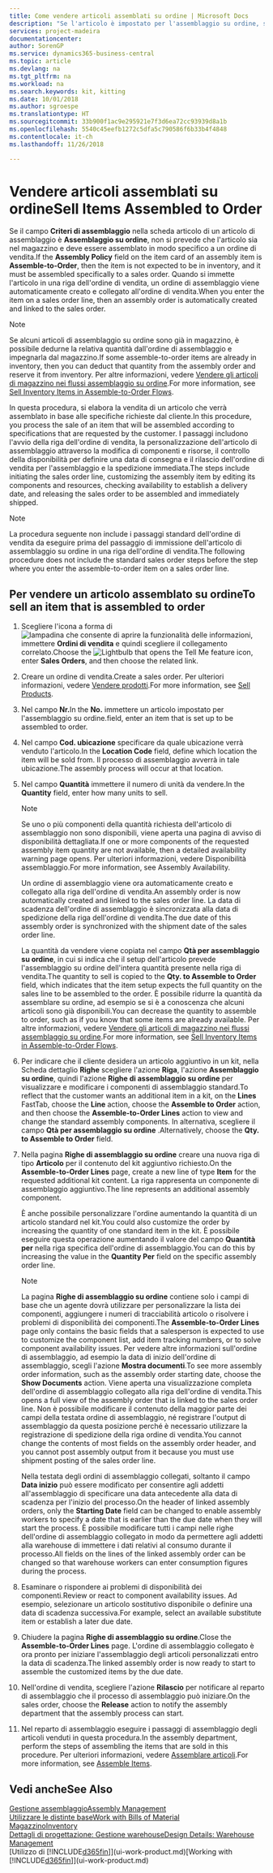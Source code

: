 ```yaml
---
title: Come vendere articoli assemblati su ordine | Microsoft Docs
description: "Se l'articolo è impostato per l'assemblaggio su ordine, si presume che l'articolo non sia in magazzino e debba essere combinato in modo specifico a un ordine di vendita. Quando si immette l'articolo in una riga dell'ordine di vendita, un ordine di assemblaggio viene automaticamente creato e collegato all'ordine di vendita."
services: project-madeira
documentationcenter: 
author: SorenGP
ms.service: dynamics365-business-central
ms.topic: article
ms.devlang: na
ms.tgt_pltfrm: na
ms.workload: na
ms.search.keywords: kit, kitting
ms.date: 10/01/2018
ms.author: sgroespe
ms.translationtype: HT
ms.sourcegitcommit: 33b900f1ac9e295921e7f3d6ea72cc93939d8a1b
ms.openlocfilehash: 5540c45eefb1272c5dfa5c790586f6b33b4f4848
ms.contentlocale: it-ch
ms.lasthandoff: 11/26/2018

---
```

# <a name="sell-items-assembled-to-order"></a><span data-ttu-id="480c0-104">Vendere articoli assemblati su ordine</span><span class="sxs-lookup"><span data-stu-id="480c0-104">Sell Items Assembled to Order</span></span>
<span data-ttu-id="480c0-105">Se il campo **Criteri di assemblaggio** nella scheda articolo di un articolo di assemblaggio è **Assemblaggio su ordine**, non si prevede che l'articolo sia nel magazzino e deve essere assemblato in modo specifico a un ordine di vendita.</span><span class="sxs-lookup"><span data-stu-id="480c0-105">If the **Assembly Policy** field on the item card of an assembly item is **Assemble-to-Order**, then the item is not expected to be in inventory, and it must be assembled specifically to a sales order.</span></span> <span data-ttu-id="480c0-106">Quando si immette l'articolo in una riga dell'ordine di vendita, un ordine di assemblaggio viene automaticamente creato e collegato all'ordine di vendita.</span><span class="sxs-lookup"><span data-stu-id="480c0-106">When you enter the item on a sales order line, then an assembly order is automatically created and linked to the sales order.</span></span>  

> [!NOTE]  
>  <span data-ttu-id="480c0-107">Se alcuni articoli di assemblaggio su ordine sono già in magazzino, è possibile dedurne la relativa quantità dall'ordine di assemblaggio e impegnarla dal magazzino.</span><span class="sxs-lookup"><span data-stu-id="480c0-107">If some assemble-to-order items are already in inventory, then you can deduct that quantity from the assembly order and reserve it from inventory.</span></span> <span data-ttu-id="480c0-108">Per altre informazioni, vedere [Vendere gli articoli di magazzino nei flussi assemblaggio su ordine](assembly-how-to-sell-assemble-to-order-items-and-inventory-items-together.md).</span><span class="sxs-lookup"><span data-stu-id="480c0-108">For more information, see [Sell Inventory Items in Assemble-to-Order Flows](assembly-how-to-sell-assemble-to-order-items-and-inventory-items-together.md).</span></span>  

<span data-ttu-id="480c0-109">In questa procedura, si elabora la vendita di un articolo che verrà assemblato in base alle specifiche richieste dal cliente.</span><span class="sxs-lookup"><span data-stu-id="480c0-109">In this procedure, you process the sale of an item that will be assembled according to specifications that are requested by the customer.</span></span> <span data-ttu-id="480c0-110">I passaggi includono l'avvio della riga dell'ordine di vendita, la personalizzazione dell'articolo di assemblaggio attraverso la modifica di componenti e risorse, il controllo della disponibilità per definire una data di consegna e il rilascio dell'ordine di vendita per l'assemblaggio e la spedizione immediata.</span><span class="sxs-lookup"><span data-stu-id="480c0-110">The steps include initiating the sales order line, customizing the assembly item by editing its components and resources, checking availability to establish a delivery date, and releasing the sales order to be assembled and immediately shipped.</span></span>  

> [!NOTE]  
>  <span data-ttu-id="480c0-111">La procedura seguente non include i passaggi standard dell'ordine di vendita da eseguire prima del passaggio di immissione dell'articolo di assemblaggio su ordine in una riga dell'ordine di vendita.</span><span class="sxs-lookup"><span data-stu-id="480c0-111">The following procedure does not include the standard sales order steps before the step where you enter the assemble-to-order item on a sales order line.</span></span>  

## <a name="to-sell-an-item-that-is-assembled-to-order"></a><span data-ttu-id="480c0-112">Per vendere un articolo assemblato su ordine</span><span class="sxs-lookup"><span data-stu-id="480c0-112">To sell an item that is assembled to order</span></span>  
1.  <span data-ttu-id="480c0-113">Scegliere l'icona a forma di ![lampadina che consente di aprire la funzionalità delle informazioni](media/ui-search/search_small.png "Informazioni sull'operazione che si desidera eseguire"), immettere **Ordini di vendita** e quindi scegliere il collegamento correlato.</span><span class="sxs-lookup"><span data-stu-id="480c0-113">Choose the ![Lightbulb that opens the Tell Me feature](media/ui-search/search_small.png "Tell me what you want to do") icon, enter **Sales Orders**, and then choose the related link.</span></span>  
2.  <span data-ttu-id="480c0-114">Creare un ordine di vendita.</span><span class="sxs-lookup"><span data-stu-id="480c0-114">Create a sales order.</span></span> <span data-ttu-id="480c0-115">Per ulteriori informazioni, vedere [Vendere prodotti](sales-how-sell-products.md).</span><span class="sxs-lookup"><span data-stu-id="480c0-115">For more information, see [Sell Products](sales-how-sell-products.md).</span></span>  
3.  <span data-ttu-id="480c0-116">Nel campo **Nr.**</span><span class="sxs-lookup"><span data-stu-id="480c0-116">In the **No.**</span></span> <span data-ttu-id="480c0-117">immettere un articolo impostato per l'assemblaggio su ordine.</span><span class="sxs-lookup"><span data-stu-id="480c0-117">field, enter an item that is set up to be assembled to order.</span></span>  
4.  <span data-ttu-id="480c0-118">Nel campo **Cod. ubicazione** specificare da quale ubicazione verrà venduto l'articolo.</span><span class="sxs-lookup"><span data-stu-id="480c0-118">In the **Location Code** field, define which location the item will be sold from.</span></span> <span data-ttu-id="480c0-119">Il processo di assemblaggio avverrà in tale ubicazione.</span><span class="sxs-lookup"><span data-stu-id="480c0-119">The assembly process will occur at that location.</span></span>  
5.  <span data-ttu-id="480c0-120">Nel campo **Quantità** immettere il numero di unità da vendere.</span><span class="sxs-lookup"><span data-stu-id="480c0-120">In the **Quantity** field, enter how many units to sell.</span></span>  

    > [!NOTE]  
    >  <span data-ttu-id="480c0-121">Se uno o più componenti della quantità richiesta dell'articolo di assemblaggio non sono disponibili, viene aperta una pagina di avviso di disponibilità dettagliata.</span><span class="sxs-lookup"><span data-stu-id="480c0-121">If one or more components of the requested assembly item quantity are not available, then a detailed availability warning page opens.</span></span> <span data-ttu-id="480c0-122">Per ulteriori informazioni, vedere Disponibilità assemblaggio.</span><span class="sxs-lookup"><span data-stu-id="480c0-122">For more information, see Assembly Availability.</span></span>  

    <span data-ttu-id="480c0-123">Un ordine di assemblaggio viene ora automaticamente creato e collegato alla riga dell'ordine di vendita.</span><span class="sxs-lookup"><span data-stu-id="480c0-123">An assembly order is now automatically created and linked to the sales order line.</span></span> <span data-ttu-id="480c0-124">La data di scadenza dell'ordine di assemblaggio è sincronizzata alla data di spedizione della riga dell'ordine di vendita.</span><span class="sxs-lookup"><span data-stu-id="480c0-124">The due date of this assembly order is synchronized with the shipment date of the sales order line.</span></span>  

    <span data-ttu-id="480c0-125">La quantità da vendere viene copiata nel campo **Qtà per assemblaggio su ordine**, in cui si indica che il setup dell'articolo prevede l'assemblaggio su ordine dell'intera quantità presente nella riga di vendita.</span><span class="sxs-lookup"><span data-stu-id="480c0-125">The quantity to sell is copied to the **Qty. to Assemble to Order** field, which indicates that the item setup expects the full quantity on the sales line to be assembled to the order.</span></span> <span data-ttu-id="480c0-126">È possibile ridurre la quantità da assemblare su ordine, ad esempio se si è a conoscenza che alcuni articoli sono già disponibili.</span><span class="sxs-lookup"><span data-stu-id="480c0-126">You can decrease the quantity to assemble to order, such as if you know that some items are already available.</span></span> <span data-ttu-id="480c0-127">Per altre informazioni, vedere [Vendere gli articoli di magazzino nei flussi assemblaggio su ordine](assembly-how-to-sell-inventory-items-in-assemble-to-order-flows.md).</span><span class="sxs-lookup"><span data-stu-id="480c0-127">For more information, see [Sell Inventory Items in Assemble-to-Order Flows](assembly-how-to-sell-inventory-items-in-assemble-to-order-flows.md).</span></span>  

6.  <span data-ttu-id="480c0-128">Per indicare che il cliente desidera un articolo aggiuntivo in un kit, nella Scheda dettaglio **Righe** scegliere l'azione **Riga**, l'azione **Assemblaggio su ordine**, quindi l'azione **Righe di assemblaggio su ordine** per visualizzare e modificare i componenti di assemblaggio standard.</span><span class="sxs-lookup"><span data-stu-id="480c0-128">To reflect that the customer wants an additional item in a kit, on the **Lines** FastTab, choose the **Line** action, choose the **Assemble to Order** action, and then choose the **Assemble-to-Order Lines** action to view and change the standard assembly components.</span></span> <span data-ttu-id="480c0-129">In alternativa, scegliere il campo **Qtà per assemblaggio su ordine** .</span><span class="sxs-lookup"><span data-stu-id="480c0-129">Alternatively, choose the **Qty. to Assemble to Order** field.</span></span>  
7.  <span data-ttu-id="480c0-130">Nella pagina **Righe di assemblaggio su ordine** creare una nuova riga di tipo **Articolo** per il contenuto del kit aggiuntivo richiesto.</span><span class="sxs-lookup"><span data-stu-id="480c0-130">On the **Assemble-to-Order Lines** page, create a new line of type **Item** for the requested additional kit content.</span></span> <span data-ttu-id="480c0-131">La riga rappresenta un componente di assemblaggio aggiuntivo.</span><span class="sxs-lookup"><span data-stu-id="480c0-131">The line represents an additional assembly component.</span></span>  

    <span data-ttu-id="480c0-132">È anche possibile personalizzare l'ordine aumentando la quantità di un articolo standard nel kit.</span><span class="sxs-lookup"><span data-stu-id="480c0-132">You could also customize the order by increasing the quantity of one standard item in the kit.</span></span> <span data-ttu-id="480c0-133">È possibile eseguire questa operazione aumentando il valore del campo **Quantità per** nella riga specifica dell'ordine di assemblaggio.</span><span class="sxs-lookup"><span data-stu-id="480c0-133">You can do this by increasing the value in the **Quantity Per** field on the specific assembly order line.</span></span>  

    > [!NOTE]  
    >  <span data-ttu-id="480c0-134">La pagina **Righe di assemblaggio su ordine** contiene solo i campi di base che un agente dovrà utilizzare per personalizzare la lista dei componenti, aggiungere i numeri di tracciabilità articolo o risolvere i problemi di disponibilità dei componenti.</span><span class="sxs-lookup"><span data-stu-id="480c0-134">The **Assemble-to-Order Lines** page only contains the basic fields that a salesperson is expected to use to customize the component list, add item tracking numbers, or to solve component availability issues.</span></span> <span data-ttu-id="480c0-135">Per vedere altre informazioni sull'ordine di assemblaggio, ad esempio la data di inizio dell'ordine di assemblaggio, scegli l'azione **Mostra documenti**.</span><span class="sxs-lookup"><span data-stu-id="480c0-135">To see more assembly order information, such as the assembly order starting date, choose the **Show Documents** action.</span></span> <span data-ttu-id="480c0-136">Viene aperta una visualizzazione completa dell'ordine di assemblaggio collegato alla riga dell'ordine di vendita.</span><span class="sxs-lookup"><span data-stu-id="480c0-136">This opens a full view of the assembly order that is linked to the sales order line.</span></span> <span data-ttu-id="480c0-137">Non è possibile modificare il contenuto della maggior parte dei campi della testata ordine di assemblaggio, né registrare l'output di assemblaggio da questa posizione perché è necessario utilizzare la registrazione di spedizione della riga ordine di vendita.</span><span class="sxs-lookup"><span data-stu-id="480c0-137">You cannot change the contents of most fields on the assembly order header, and you cannot post assembly output from it because you must use shipment posting of the sales order line.</span></span>  
    >   
    >  <span data-ttu-id="480c0-138">Nella testata degli ordini di assemblaggio collegati, soltanto il campo **Data inizio** può essere modificato per consentire agli addetti all'assemblaggio di specificare una data antecedente alla data di scadenza per l'inizio del processo.</span><span class="sxs-lookup"><span data-stu-id="480c0-138">On the header of linked assembly orders, only the **Starting Date** field can be changed to enable assembly workers to specify a date that is earlier than the due date when they will start the process.</span></span> <span data-ttu-id="480c0-139">È possibile modificare tutti i campi nelle righe dell'ordine di assemblaggio collegato in modo da permettere agli addetti alla warehouse di immettere i dati relativi al consumo durante il processo.</span><span class="sxs-lookup"><span data-stu-id="480c0-139">All fields on the lines of the linked assembly order can be changed so that warehouse workers can enter consumption figures during the process.</span></span>  

8.  <span data-ttu-id="480c0-140">Esaminare o rispondere ai problemi di disponibilità dei componenti.</span><span class="sxs-lookup"><span data-stu-id="480c0-140">Review or react to component availability issues.</span></span> <span data-ttu-id="480c0-141">Ad esempio, selezionare un articolo sostitutivo disponibile o definire una data di scadenza successiva.</span><span class="sxs-lookup"><span data-stu-id="480c0-141">For example, select an available substitute item or establish a later due date.</span></span>  
9. <span data-ttu-id="480c0-142">Chiudere la pagina **Righe di assemblaggio su ordine**.</span><span class="sxs-lookup"><span data-stu-id="480c0-142">Close the **Assemble-to-Order Lines** page.</span></span> <span data-ttu-id="480c0-143">L'ordine di assemblaggio collegato è ora pronto per iniziare l'assemblaggio degli articoli personalizzati entro la data di scadenza.</span><span class="sxs-lookup"><span data-stu-id="480c0-143">The linked assembly order is now ready to start to assemble the customized items by the due date.</span></span>  
10. <span data-ttu-id="480c0-144">Nell'ordine di vendita, scegliere l'azione **Rilascio** per notificare al reparto di assemblaggio che il processo di assemblaggio può iniziare.</span><span class="sxs-lookup"><span data-stu-id="480c0-144">On the sales order, choose the **Release** action to notify the assembly department that the assembly process can start.</span></span>  
11. <span data-ttu-id="480c0-145">Nel reparto di assemblaggio eseguire i passaggi di assemblaggio degli articoli venduti in questa procedura.</span><span class="sxs-lookup"><span data-stu-id="480c0-145">In the assembly department, perform the steps of assembling the items that are sold in this procedure.</span></span> <span data-ttu-id="480c0-146">Per ulteriori informazioni, vedere [Assemblare articoli](assembly-how-to-assemble-items.md).</span><span class="sxs-lookup"><span data-stu-id="480c0-146">For more information, see [Assemble Items](assembly-how-to-assemble-items.md).</span></span>  

## <a name="see-also"></a><span data-ttu-id="480c0-147">Vedi anche</span><span class="sxs-lookup"><span data-stu-id="480c0-147">See Also</span></span>  
[<span data-ttu-id="480c0-148">Gestione assemblaggio</span><span class="sxs-lookup"><span data-stu-id="480c0-148">Assembly Management</span></span>](assembly-assemble-items.md)  
[<span data-ttu-id="480c0-149">Utilizzare le distinte base</span><span class="sxs-lookup"><span data-stu-id="480c0-149">Work with Bills of Material</span></span>](inventory-how-work-BOMs.md)  
[<span data-ttu-id="480c0-150">Magazzino</span><span class="sxs-lookup"><span data-stu-id="480c0-150">Inventory</span></span>](inventory-manage-inventory.md)  
[<span data-ttu-id="480c0-151">Dettagli di progettazione: Gestione warehouse</span><span class="sxs-lookup"><span data-stu-id="480c0-151">Design Details: Warehouse Management</span></span>](design-details-warehouse-management.md)  
<span data-ttu-id="480c0-152">[Utilizzo di [!INCLUDE[d365fin](includes/d365fin_md.md)]](ui-work-product.md)</span><span class="sxs-lookup"><span data-stu-id="480c0-152">[Working with [!INCLUDE[d365fin](includes/d365fin_md.md)]](ui-work-product.md)</span></span>

